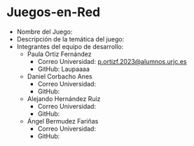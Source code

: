 # Juegos-en-Red

- Nombre del Juego:
- Descripción de la temática del juego:
- Integrantes del equipo de desarrollo:
  - Paula Ortiz Fernández
    - Correo Universidad: p.ortizf.2023@alumnos.urjc.es
    - GitHub: Laupaaaa
  - Daniel Corbacho Anes
    - Correo Universidad:
    - GitHub:
  - Alejando Hernández Ruiz
    - Correo Universidad:
    - GitHub:
  - Ángel Bermudez Fariñas
    - Correo Universidad:
    - GitHub: 
